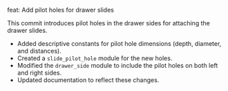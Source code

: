 feat: Add pilot holes for drawer slides

This commit introduces pilot holes in the drawer sides for attaching the drawer slides.

- Added descriptive constants for pilot hole dimensions (depth, diameter, and distances).
- Created a `slide_pilot_hole` module for the new holes.
- Modified the `drawer_side` module to include the pilot holes on both left and right sides.
- Updated documentation to reflect these changes.